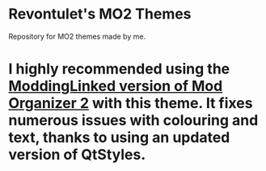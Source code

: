 # Revontulet's MO2 Themes
Repository for MO2 themes made by me.

# I highly recommended using the [ModdingLinked version of Mod Organizer 2](https://github.com/ModdingLinked/ML-ModOrganizer2) with this theme. It fixes numerous issues with colouring and text, thanks to using an updated version of QtStyles.
